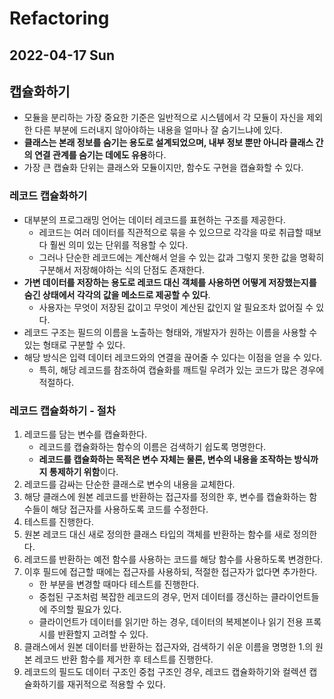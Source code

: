# Refactoring
## 2022-04-17 Sun

## 캡슐화하기
* 모듈을 분리하는 가장 중요한 기준은 일반적으로 시스템에서 각 모듈이 자신을 제외한 다른 부분에 드러내지 않아야하는 내용을 얼마나 잘 숨기느냐에 있다.
* **클래스는 본래 정보를 숨기는 용도로 설계되었으며, 내부 정보 뿐만 아니라 클래스 간의 연결 관계를 숨기는 데에도 유용**하다.
* 가장 큰 캡슐화 단위는 클래스와 모듈이지만, 함수도 구현을 캡슐화할 수 있다.

### 레코드 캡슐화하기
* 대부분의 프로그래밍 언어는 데이터 레코드를 표현하는 구조를 제공한다.
  * 레코드는 여러 데이터를 직관적으로 묶을 수 있으므로 각각을 따로 취급할 때보다 훨씬 의미 있는 단위를 적용할 수 있다.
  * 그러나 단순한 레코드에는 계산해서 얻을 수 있는 값과 그렇지 못한 값을 명확히 구분해서 저장해야하는 식의 단점도 존재한다.
* **가변 데이터를 저장하는 용도로 레코드 대신 객체를 사용하면 어떻게 저장했는지를 숨긴 상태에서 각각의 값을 메소드로 제공할 수 있다**.
  * 사용자는 무엇이 저장된 값이고 무엇이 계산된 값인지 알 필요조차 없어질 수 있다.
* 레코드 구조는 필드의 이름을 노출하는 형태와, 개발자가 원하는 이름을 사용할 수 있는 형태로 구분할 수 있다.
* 해당 방식은 입력 데이터 레코드와의 연결을 끊어줄 수 있다는 이점을 얻을 수 있다.
  * 특히, 해당 레코드를 참조하여 캡슐화를 깨트릴 우려가 있는 코드가 많은 경우에 적절하다.

### 레코드 캡슐화하기 - 절차
1. 레코드를 담는 변수를 캡슐화한다.
   * 레코드를 캡슐화하는 함수의 이름은 검색하기 쉽도록 명명한다.
   * **레코드를 캡슐화하는 목적은 변수 자체는 물론, 변수의 내용을 조작하는 방식까지 통제하기 위함**이다.
2. 레코드를 감싸는 단순한 클래스로 변수의 내용을 교체한다.
3. 해당 클래스에 원본 레코드를 반환하는 접근자를 정의한 후, 변수를 캡슐화하는 함수들이 해당 접근자를 사용하도록 코드를 수정한다.
4. 테스트를 진행한다.
5. 원본 레코드 대신 새로 정의한 클래스 타입의 객체를 반환하는 함수를 새로 정의한다.
6. 레코드를 반환하는 예전 함수를 사용하는 코드를 해당 함수를 사용하도록 변경한다.
7. 이후 필드에 접근할 때에는 접근자를 사용하되, 적절한 접근자가 없다면 추가한다.
   * 한 부분을 변경할 때마다 테스트를 진행한다.
   * 중첩된 구조처럼 복잡한 레코드의 경우, 먼저 데이터를 갱신하는 클라이언트들에 주의할 필요가 있다.
   * 클라이언트가 데이터를 읽기만 하는 경우, 데이터의 복제본이나 읽기 전용 프록시를 반환할지 고려할 수 있다.
8. 클래스에서 원본 데이터를 반환하는 접근자와, 검색하기 쉬운 이름을 명명한 1.의 원본 레코드 반환 함수를 제거한 후 테스트를 진행한다.
9. 레코드의 필드도 데이터 구조인 중첩 구조인 경우, 레코드 캡슐화하기와 컬렉션 캡슐화하기를 재귀적으로 적용할 수 있다.